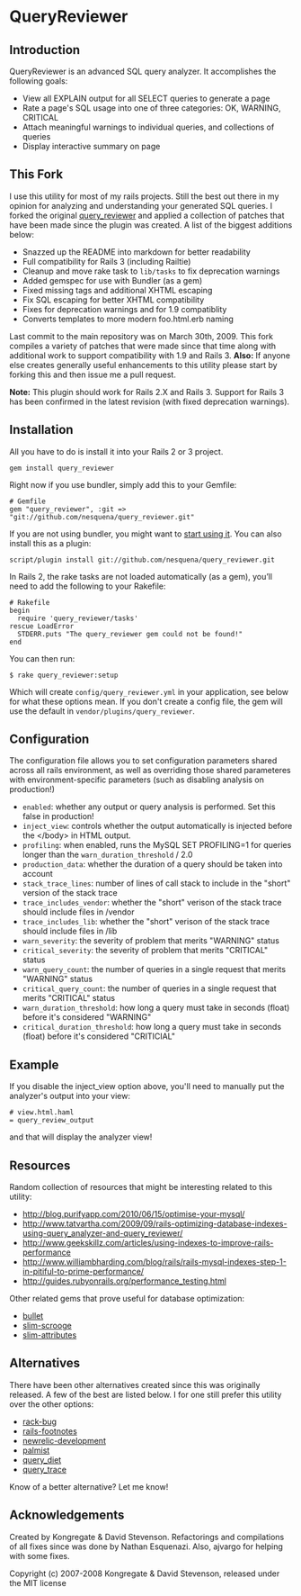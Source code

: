 # QueryReviewer #

## Introduction ##

QueryReviewer is an advanced SQL query analyzer.  It accomplishes the following goals:

 * View all EXPLAIN output for all SELECT queries to generate a page
 * Rate a page's SQL usage into one of three categories: OK, WARNING, CRITICAL
 * Attach meaningful warnings to individual queries, and collections of queries
 * Display interactive summary on page

## This Fork ##

I use this utility for most of my rails projects. Still the best out there in my opinion for analyzing and understanding your generated SQL queries. I forked the original [query_reviewer](https://github.com/dsboulder/query_reviewer) and applied a collection of patches that have been made since the plugin was created. A list of the biggest additions below:

 * Snazzed up the README into markdown for better readability
 * Full compatibility for Rails 3 (including Railtie)
 * Cleanup and move rake task to `lib/tasks` to fix deprecation warnings
 * Added gemspec for use with Bundler (as a gem)
 * Fixed missing tags and additional XHTML escaping
 * Fix SQL escaping for better XHTML compatibility
 * Fixes for deprecation warnings and for 1.9 compatiblity
 * Converts templates to more modern foo.html.erb naming

Last commit to the main repository was on March 30th, 2009. This fork compiles a variety of patches that were made since that time along with additional work to support compatibility with 1.9 and Rails 3. **Also:** If anyone else creates generally useful enhancements to this utility please start by forking this and then issue me a pull request.

**Note:** This plugin should work for Rails 2.X and Rails 3. Support for Rails 3 has been confirmed in the latest revision (with fixed deprecation warnings).

## Installation ##

All you have to do is install it into your Rails 2 or 3 project.

    gem install query_reviewer

Right now if you use bundler, simply add this to your Gemfile:

    # Gemfile
    gem "query_reviewer", :git => "git://github.com/nesquena/query_reviewer.git"

If you are not using bundler, you might want to [start using it](http://gembundler.com/rails23.html). You can also install this as a plugin:

    script/plugin install git://github.com/nesquena/query_reviewer.git

In Rails 2, the rake tasks are not loaded automatically (as a gem), you’ll need to add the following to your Rakefile:

    # Rakefile
    begin
      require 'query_reviewer/tasks'
    rescue LoadError
      STDERR.puts "The query_reviewer gem could not be found!"
    end

You can then run:

    $ rake query_reviewer:setup

Which will create `config/query_reviewer.yml` in your application, see below for what these options mean.
If you don't create a config file, the gem will use the default in `vendor/plugins/query_reviewer`.

## Configuration ##

The configuration file allows you to set configuration parameters shared across all rails environment, as well as overriding those shared parameteres with environment-specific parameters (such as disabling analysis on production!)

 * `enabled`: whether any output or query analysis is performed.  Set this false in production!
 * `inject_view`: controls whether the output automatically is injected before the &lt;/body&gt; in HTML output.
 * `profiling`: when enabled, runs the MySQL SET PROFILING=1 for queries longer than the `warn_duration_threshold` / 2.0
 * `production_data`: whether the duration of a query should be taken into account
 * `stack_trace_lines`: number of lines of call stack to include in the "short" version of the stack trace
 * `trace_includes_vendor`: whether the "short" verison of the stack trace should include files in /vendor
 * `trace_includes_lib`: whether the "short" verison of the stack trace should include files in /lib
 * `warn_severity`: the severity of problem that merits "WARNING" status
 * `critical_severity`: the severity of problem that merits "CRITICAL" status
 * `warn_query_count`: the number of queries in a single request that merits "WARNING" status
 * `critical_query_count`: the number of queries in a single request that merits "CRITICAL" status
 * `warn_duration_threshold`: how long a query must take in seconds (float) before it's considered "WARNING"
 * `critical_duration_threshold`: how long a query must take in seconds (float) before it's considered "CRITICIAL"

## Example ##

If you disable the inject_view option above, you'll need to manually put the analyzer's output into your view:

    # view.html.haml
    = query_review_output

and that will display the analyzer view!

## Resources ##

Random collection of resources that might be interesting related to this utility:

 * <http://blog.purifyapp.com/2010/06/15/optimise-your-mysql/>
 * <http://www.tatvartha.com/2009/09/rails-optimizing-database-indexes-using-query_analyzer-and-query_reviewer/>
 * <http://www.geekskillz.com/articles/using-indexes-to-improve-rails-performance>
 * <http://www.williambharding.com/blog/rails/rails-mysql-indexes-step-1-in-pitiful-to-prime-performance/>
 * <http://guides.rubyonrails.org/performance_testing.html>

Other related gems that prove useful for database optimization:

 * [bullet](https://github.com/flyerhzm/bullet)
 * [slim-scrooge](https://github.com/sdsykes/slim_scrooge)
 * [slim-attributes](https://github.com/sdsykes/slim-attributes)

## Alternatives ##

There have been other alternatives created since this was originally released. A few of the best are listed below. I for one still prefer this utility over the other options:

 * [rack-bug](https://github.com/brynary/rack-bug)
 * [rails-footnotes](https://github.com/josevalim/rails-footnotes)
 * [newrelic-development](http://support.newrelic.com/kb/docs/developer-mode)
 * [palmist](https://github.com/flyingmachine/palmist)
 * [query_diet](https://github.com/makandra/query_diet)
 * [query_trace](https://github.com/ntalbott/query_trace)

Know of a better alternative? Let me know!

## Acknowledgements ##

Created by Kongregate & David Stevenson.
Refactorings and compilations of all fixes since was done by Nathan Esquenazi.
Also, ajvargo for helping with some fixes.

Copyright (c) 2007-2008 Kongregate & David Stevenson, released under the MIT license